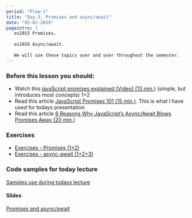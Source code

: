 ```yaml
---
period: "Flow-1"
title: "Day-3, Promises and async/await"
date: "05-02-2019"
pageintro: |
   es2015 Promises.
   
   es2016 Async/await.
   
   We will use these topics over and over throughout the semester.
---
```


### Before this lesson you should:

<!--readings_begin-->
- Watch this [javaScript promises explained (Video) (13 min.)](https://www.youtube.com/watch?v=s6SH72uAn3Q) (simple, but introduces most concepts) 1+2
- Read this article [JavaScript Promises 101 (15 min.)](https://bitsofco.de/javascript-promises-101/). This is what I have used for todays presentation
- Read this article  [6 Reasons Why JavaScript’s Async/Await Blows Promises Away (20 min.)](https://hackernoon.com/6-reasons-why-javascripts-async-await-blows-promises-away-tutorial-c7ec10518dd9)
<!--readings_end-->

### Exercises
<!--exercises_begin-->
- [Exercises - Promises (1+2)](https://docs.google.com/document/d/1jpqmitlHKeIcWzDdbe-jO281xFQiGywP3c2iKCDeffQ/edit?usp=sharing)
- [Exercises - async-await (1+2+3)](https://docs.google.com/document/d/1uE22QlBGuWRWCB8PqR0fteRygiwfv4V0nZ5lhAq-r0k/edit?usp=sharing)
 <!--exercises_end-->

 ### Code samples for today lecture
 [Samples use during todays lecture](https://github.com/fulsstackJS-Fall2018/Period-1/tree/master/code)

#### Slides
[Promises and async/await](http://slides.mydemos.dk/promises/promises.html#1)




